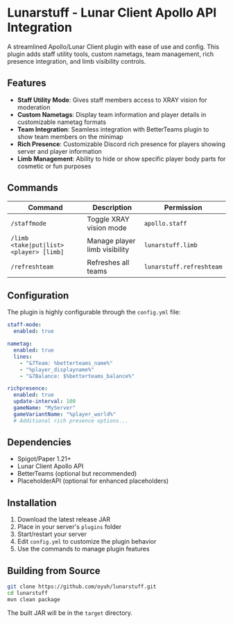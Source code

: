 # Lunarstuff - Lunar Client Apollo API Integration

A streamlined Apollo/Lunar Client plugin with ease of use and config. This plugin adds staff utility tools, custom nametags, team management, rich presence integration, and limb visibility controls.

## Features

- **Staff Utility Mode**: Gives staff members access to XRAY vision for moderation
- **Custom Nametags**: Display team information and player details in customizable nametag formats
- **Team Integration**: Seamless integration with BetterTeams plugin to show team members on the minimap
- **Rich Presence**: Customizable Discord rich presence for players showing server and player information
- **Limb Management**: Ability to hide or show specific player body parts for cosmetic or fun purposes

## Commands

| Command | Description | Permission |
|---------|-------------|------------|
| `/staffmode` | Toggle XRAY vision mode | `apollo.staff` |
| `/limb <take\|put\|list> <player> [limb]` | Manage player limb visibility | `lunarstuff.limb` |
| `/refreshteam` | Refreshes all teams | `lunarstuff.refreshteam` |

## Configuration

The plugin is highly configurable through the `config.yml` file:

```yaml
staff-mode:
  enabled: true

nametag:
  enabled: true
  lines:
    - "&7Team: %betterteams_name%"
    - "%player_displayname%"
    - "&7Balance: $%betterteams_balance%"

richpresence:
  enabled: true
  update-interval: 100
  gameName: "MyServer"
  gameVariantName: "%player_world%"
  # Additional rich presence options...
```

## Dependencies

- Spigot/Paper 1.21+
- Lunar Client Apollo API
- BetterTeams (optional but recommended)
- PlaceholderAPI (optional for enhanced placeholders)

## Installation

1. Download the latest release JAR
2. Place in your server's `plugins` folder
3. Start/restart your server
4. Edit `config.yml` to customize the plugin behavior
5. Use the commands to manage plugin features

## Building from Source

```bash
git clone https://github.com/oyuh/lunarstuff.git
cd lunarstuff
mvn clean package
```

The built JAR will be in the `target` directory.
